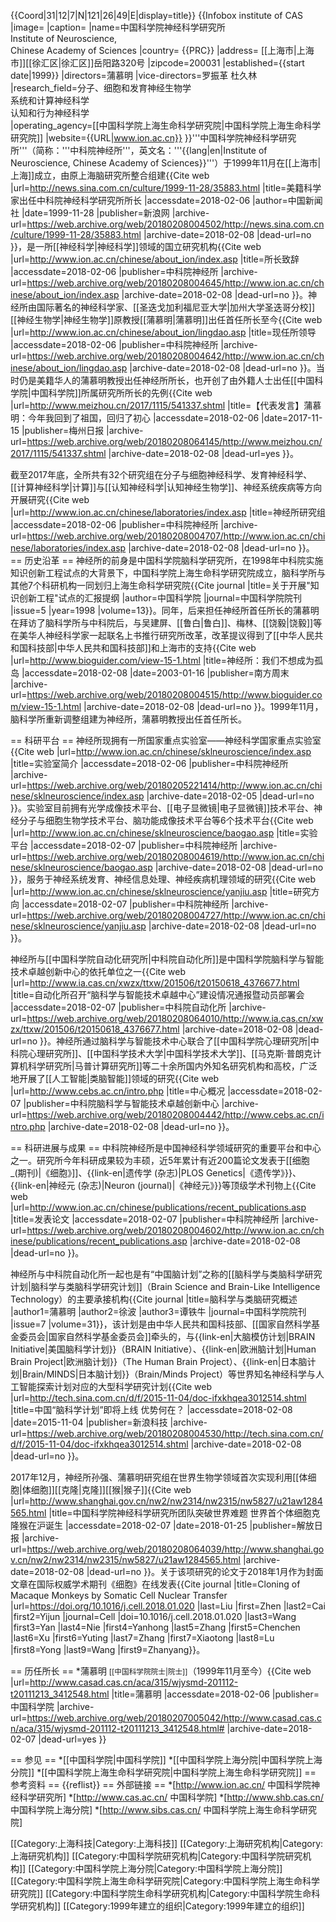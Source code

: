 {{Coord|31|12|7|N|121|26|49|E|display=title}}
{{Infobox institute of CAS
|image=
|caption=
|name=中国科学院神经科学研究所<br/>Institute of Neuroscience, <br/>Chinese Academy of Sciences
|country= {{PRC}}
|address= [[上海市|上海市]][[徐汇区|徐汇区]]岳阳路320号
|zipcode=200031
|established={{start date|1999}}
|directors=蒲慕明
|vice-directors=罗振革 杜久林
|research_field=分子、细胞和发育神经生物学<br/>系统和计算神经科学<br/>认知和行为神经科学<br/>
|operating_agency=[[中国科学院上海生命科学研究院|中国科学院上海生命科学研究院]]
|website={{URL|www.ion.ac.cn}}
}}'''中国科学院神经科学研究所'''（简称：'''中科院神经所'''，英文名：'''{{lang|en|Institute of Neuroscience, Chinese Academy of Sciences}}'''）于1999年11月在[[上海市|上海]]成立，由原上海脑研究所整合组建<ref name="found">{{Cite web |url=http://news.sina.com.cn/culture/1999-11-28/35883.html |title=美籍科学家出任中科院神经科学研究所所长 |accessdate=2018-02-06 |author=中国新闻社 |date=1999-11-28 |publisher=新浪网 |archive-url=https://web.archive.org/web/20180208004502/http://news.sina.com.cn/culture/1999-11-28/35883.html |archive-date=2018-02-08 |dead-url=no }}</ref>，是一所[[神经科学|神经科学]]领域的国立研究机构<ref name="Official Intro">{{Cite web |url=http://www.ion.ac.cn/chinese/about_ion/index.asp |title=所长致辞 |accessdate=2018-02-06 |publisher=中科院神经所 |archive-url=https://web.archive.org/web/20180208004645/http://www.ion.ac.cn/chinese/about_ion/index.asp |archive-date=2018-02-08 |dead-url=no }}</ref>。神经所由国际著名的神经科学家、[[圣迭戈加利福尼亚大学|加州大学圣迭哥分校]][[神经生物学|神经生物学]]原教授[[蒲慕明|蒲慕明]]出任首任所长至今<ref name="Cur Director">{{Cite web |url=http://www.ion.ac.cn/chinese/about_ion/lingdao.asp |title=现任所领导 |accessdate=2018-02-06 |publisher=中科院神经所 |archive-url=https://web.archive.org/web/20180208004642/http://www.ion.ac.cn/chinese/about_ion/lingdao.asp |archive-date=2018-02-08 |dead-url=no }}</ref>。当时仍是美籍华人的蒲慕明教授出任神经所所长，也开创了由外籍人士出任[[中国科学院|中国科学院]]所属研究所所长的先例<ref name="found"/><ref>{{Cite web |url=http://www.meizhou.cn/2017/1115/541337.shtml |title=【代表发言】蒲慕明：今年我回到了祖国，回归了初心 |accessdate=2018-02-06 |date=2017-11-15 |publisher=梅州日报 |archive-url=https://web.archive.org/web/20180208064145/http://www.meizhou.cn/2017/1115/541337.shtml |archive-date=2018-02-08 |dead-url=yes }}</ref>。

截至2017年底，全所共有32个研究组在分子与细胞神经科学、发育神经科学、[[计算神经科学|计算]]与[[认知神经科学|认知神经生物学]]、神经系统疾病等方向开展研究<ref>{{Cite web |url=http://www.ion.ac.cn/chinese/laboratories/index.asp |title=神经所研究组 |accessdate=2018-02-06 |publisher=中科院神经所 |archive-url=https://web.archive.org/web/20180208004707/http://www.ion.ac.cn/chinese/laboratories/index.asp |archive-date=2018-02-08 |dead-url=no }}</ref>。
== 历史沿革 ==
神经所的前身是中国科学院脑科学研究所，在1998年中科院实施知识创新工程试点的大背景下，中国科学院上海生命科学研究院成立，脑科学所与其他7个科研机构一同划归上海生命科学研究院<ref>{{Cite journal |title=关于开展"知识创新工程"试点的汇报提纲 |author=中国科学院 |journal=中国科学院院刊 |issue=5 |year=1998 |volume=13}}</ref>。同年，后来担任神经所首任所长的蒲慕明在拜访了脑科学所与中科院后，与吴建屏、[[鲁白|鲁白]]、梅林、[[饶毅|饶毅]]等在美华人神经科学家一起联名上书推行研究所改革，改革提议得到了[[中华人民共和国科技部|中华人民共和国科技部]]和上海市的支持<ref>{{Cite web |url=http://www.bioguider.com/view-15-1.html |title=神经所：我们不想成为孤岛 |accessdate=2018-02-08 |date=2003-01-16 |publisher=南方周末 |archive-url=https://web.archive.org/web/20180208004515/http://www.bioguider.com/view-15-1.html |archive-date=2018-02-08 |dead-url=no }}</ref>。1999年11月，脑科学所重新调整组建为神经所，蒲慕明教授出任首任所长<ref name="found"/>。

== 科研平台 ==
神经所现拥有一所国家重点实验室——神经科学国家重点实验室<ref name="National Key Lab">{{Cite web |url=http://www.ion.ac.cn/chinese/sklneuroscience/index.asp |title=实验室简介 |accessdate=2018-02-06 |publisher=中科院神经所 |archive-url=https://web.archive.org/web/20180205221414/http://www.ion.ac.cn/chinese/sklneuroscience/index.asp |archive-date=2018-02-05 |dead-url=no }}</ref>。实验室目前拥有光学成像技术平台、[[电子显微镜|电子显微镜]]技术平台、神经分子与细胞生物学技术平台、脑功能成像技术平台等6个技术平台<ref>{{Cite web |url=http://www.ion.ac.cn/chinese/sklneuroscience/baogao.asp |title=实验平台 |accessdate=2018-02-07 |publisher=中科院神经所 |archive-url=https://web.archive.org/web/20180208004619/http://www.ion.ac.cn/chinese/sklneuroscience/baogao.asp |archive-date=2018-02-08 |dead-url=no }}</ref>，服务于神经系统发育、神经信息处理、神经疾病机理领域的研究<ref>{{Cite web |url=http://www.ion.ac.cn/chinese/sklneuroscience/yanjiu.asp |title=研究方向 |accessdate=2018-02-07 |publisher=中科院神经所 |archive-url=https://web.archive.org/web/20180208004727/http://www.ion.ac.cn/chinese/sklneuroscience/yanjiu.asp |archive-date=2018-02-08 |dead-url=no }}</ref>。

神经所与[[中国科学院自动化研究所|中科院自动化所]]是中国科学院脑科学与智能技术卓越创新中心的依托单位之一<ref>{{Cite web |url=http://www.ia.cas.cn/xwzx/ttxw/201506/t20150618_4376677.html |title=自动化所召开“脑科学与智能技术卓越中心”建设情况通报暨动员部署会 |accessdate=2018-02-07 |publisher=中科院自动化所 |archive-url=https://web.archive.org/web/20180208064010/http://www.ia.cas.cn/xwzx/ttxw/201506/t20150618_4376677.html |archive-date=2018-02-08 |dead-url=no }}</ref>。神经所通过脑科学与智能技术中心联合了[[中国科学院心理研究所|中科院心理研究所]]、[[中国科学技术大学|中国科学技术大学]]、[[马克斯·普朗克计算机科学研究所|马普计算研究所]]等二十余所国内外知名研究机构和高校，广泛地开展了[[人工智能|类脑智能]]领域的研究<ref>{{Cite web |url=http://www.cebs.ac.cn/intro.php |title=中心概况 |accessdate=2018-02-07 |publisher=中科院脑科学与智能技术卓越创新中心 |archive-url=https://web.archive.org/web/20180208004442/http://www.cebs.ac.cn/intro.php |archive-date=2018-02-08 |dead-url=no }}</ref>。

== 科研进展与成果 ==
中科院神经所是中国神经科学领域研究的重要平台和中心之一。研究所今年科研成果较为丰硕，近5年累计有近200篇论文发表于[[细胞_(期刊)|《细胞》]]、{{link-en|遗传学 (杂志)|PLOS Genetics|《遗传学》}}、{{link-en|神经元 (杂志)|Neuron (journal)|《神经元》}}等顶级学术刊物上<ref>{{Cite web |url=http://www.ion.ac.cn/chinese/publications/recent_publications.asp |title=发表论文 |accessdate=2018-02-07 |publisher=中科院神经所 |archive-url=https://web.archive.org/web/20180208004602/http://www.ion.ac.cn/chinese/publications/recent_publications.asp |archive-date=2018-02-08 |dead-url=no }}</ref>。

神经所与中科院自动化所一起也是有“中国脑计划”之称的[[脑科学与类脑科学研究计划|脑科学与类脑科学研究计划]]（Brain Science and Brain-Like Intelligence Technology）的主要承接机构<ref>{{Cite journal |title=脑科学与类脑研究概述 |author1=蒲慕明 |author2=徐波 |author3=谭铁牛 |journal=中国科学院院刊 |issue=7 |volume=31}}</ref>，该计划是由中华人民共和国科技部、[[国家自然科学基金委员会|国家自然科学基金委员会]]牵头的，与{{link-en|大脑模仿计划|BRAIN Initiative|美国脑科学计划}}（BRAIN Initiative）、{{link-en|欧洲脑计划|Human Brain Project|欧洲脑计划}}（The Human Brain Project）、{{link-en|日本脑计划|Brain/MINDS|日本脑计划}}（Brain/Minds Project）等世界知名神经科学与人工智能探索计划对应的大型科学研究计划<ref>{{Cite web |url=http://tech.sina.com.cn/d/f/2015-11-04/doc-ifxkhqea3012514.shtml |title=中国“脑科学计划”即将上线 优势何在？ |accessdate=2018-02-08 |date=2015-11-04 |publisher=新浪科技 |archive-url=https://web.archive.org/web/20180208004530/http://tech.sina.com.cn/d/f/2015-11-04/doc-ifxkhqea3012514.shtml |archive-date=2018-02-08 |dead-url=no }}</ref>。

2017年12月，神经所孙强、蒲慕明研究组在世界生物学领域首次实现利用[[体细胞|体细胞]][[克隆|克隆]][[猴|猴子]]<ref>{{Cite web |url=http://www.shanghai.gov.cn/nw2/nw2314/nw2315/nw5827/u21aw1284565.html |title=中国科学院神经科学研究所团队突破世界难题 世界首个体细胞克隆猴在沪诞生 |accessdate=2018-02-07 |date=2018-01-25 |publisher=解放日报 |archive-url=https://web.archive.org/web/20180208064039/http://www.shanghai.gov.cn/nw2/nw2314/nw2315/nw5827/u21aw1284565.html |archive-date=2018-02-08 |dead-url=no }}</ref>。关于该项研究的论文于2018年1月作为封面文章在国际权威学术期刊《细胞》在线发表<ref>{{Cite journal |title=Cloning of Macaque Monkeys by Somatic Cell Nuclear Transfer |url=https://doi.org/10.1016/j.cell.2018.01.020 |last=Liu |first=Zhen |last2=Cai |first2=Yijun |journal=Cell |doi=10.1016/j.cell.2018.01.020 |last3=Wang |first3=Yan |last4=Nie |first4=Yanhong |last5=Zhang |first5=Chenchen |last6=Xu |first6=Yuting |last7=Zhang |first7=Xiaotong |last8=Lu |first8=Yong |last9=Wang |first9=Zhanyang}}</ref>。

== 历任所长 ==
*蒲慕明 <small>[[中国科学院院士|院士]]</small>（1999年11月至今）<ref name="found"/><ref name="Cur Director"/><ref>{{Cite web |url=http://www.casad.cas.cn/aca/315/wjysmd-201112-t20111213_3412548.html |title=蒲慕明 |accessdate=2018-02-06 |publisher=中国科学院 |archive-url=https://web.archive.org/web/20180207005042/http://www.casad.cas.cn/aca/315/wjysmd-201112-t20111213_3412548.html# |archive-date=2018-02-07 |dead-url=yes }}</ref>

== 参见 ==
*[[中国科学院|中国科学院]]
*[[中国科学院上海分院|中国科学院上海分院]]
*[[中国科学院上海生命科学研究院|中国科学院上海生命科学研究院]]
== 参考资料 ==
{{reflist}}
== 外部链接 ==
*[http://www.ion.ac.cn/ 中国科学院神经科学研究所]
*[http://www.cas.ac.cn/ 中国科学院]
*[http://www.shb.cas.cn/ 中国科学院上海分院]
*[http://www.sibs.cas.cn/ 中国科学院上海生命科学研究院]

[[Category:上海科技|Category:上海科技]]
[[Category:上海研究机构|Category:上海研究机构]]
[[Category:中国科学院研究机构|Category:中国科学院研究机构]]
[[Category:中国科学院上海分院|Category:中国科学院上海分院]]
[[Category:中国科学院上海生命科学研究院|Category:中国科学院上海生命科学研究院]]
[[Category:中国科学院生命科学研究机构|Category:中国科学院生命科学研究机构]]
[[Category:1999年建立的组织|Category:1999年建立的组织]]
